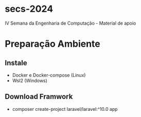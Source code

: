 # secs-2024
IV Semana da Engenharia de Computação - Material de apoio

# Preparação Ambiente
## Instale
- Docker e Docker-compose (Linux)
- Wsl2 (Windows)

## Download Framwork
- composer create-project laravel/laravel:^10.0 app

